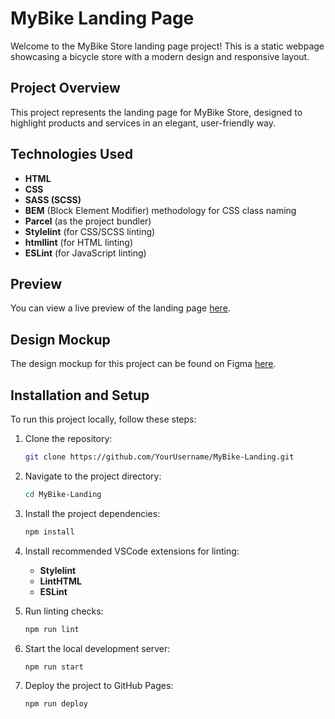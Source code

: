 # MyBike Landing Page

Welcome to the MyBike Store landing page project! This is a static webpage showcasing a bicycle store with a modern design and responsive layout.

## Project Overview

This project represents the landing page for MyBike Store, designed to highlight products and services in an elegant, user-friendly way.

## Technologies Used

- **HTML**
- **CSS**
- **SASS (SCSS)**
- **BEM** (Block Element Modifier) methodology for CSS class naming
- **Parcel** (as the project bundler)
- **Stylelint** (for CSS/SCSS linting)
- **htmllint** (for HTML linting)
- **ESLint** (for JavaScript linting)

## Preview

You can view a live preview of the landing page [here](https://maxf1996.github.io/MyBike-Landing/).

## Design Mockup

The design mockup for this project can be found on Figma [here](https://www.figma.com/design/NZQAIydtHo5QkINyGLHNcq/BIKE-New-Version?node-id=41317-96&node-type=FRAME&t=7V11hDdb69GonaVs-0).

## Installation and Setup

To run this project locally, follow these steps:

1. Clone the repository:

   ```bash
   git clone https://github.com/YourUsername/MyBike-Landing.git
   ```

2. Navigate to the project directory:

   ```bash
   cd MyBike-Landing
   ```

3. Install the project dependencies:

   ```bash
   npm install
   ```

4. Install recommended VSCode extensions for linting:

   - **Stylelint**
   - **LintHTML**
   - **ESLint**

5. Run linting checks:

   ```bash
   npm run lint
   ```

6. Start the local development server:

   ```bash
   npm run start
   ```

7. Deploy the project to GitHub Pages:
   ```bash
   npm run deploy
   ```
